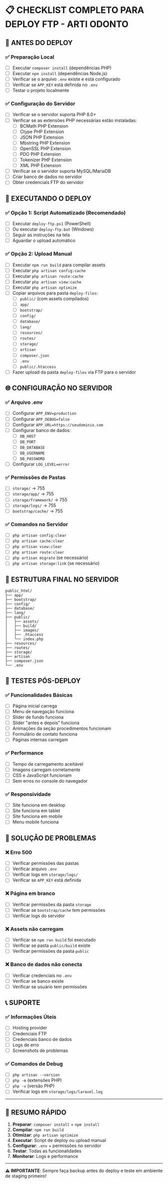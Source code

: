 # 📋 CHECKLIST COMPLETO PARA DEPLOY FTP - ARTI ODONTO

## 🚀 ANTES DO DEPLOY

### ✅ Preparação Local
- [ ] Executar `composer install` (dependências PHP)
- [ ] Executar `npm install` (dependências Node.js)
- [ ] Verificar se o arquivo `.env` existe e está configurado
- [ ] Verificar se `APP_KEY` está definida no `.env`
- [ ] Testar o projeto localmente

### ✅ Configuração do Servidor
- [ ] Verificar se o servidor suporta PHP 8.0+
- [ ] Verificar se as extensões PHP necessárias estão instaladas:
  - [ ] BCMath PHP Extension
  - [ ] Ctype PHP Extension
  - [ ] JSON PHP Extension
  - [ ] Mbstring PHP Extension
  - [ ] OpenSSL PHP Extension
  - [ ] PDO PHP Extension
  - [ ] Tokenizer PHP Extension
  - [ ] XML PHP Extension
- [ ] Verificar se o servidor suporta MySQL/MariaDB
- [ ] Criar banco de dados no servidor
- [ ] Obter credenciais FTP do servidor

## 🔧 EXECUTANDO O DEPLOY

### ✅ Opção 1: Script Automatizado (Recomendado)
- [ ] Executar `deploy-ftp.ps1` (PowerShell)
- [ ] Ou executar `deploy-ftp.bat` (Windows)
- [ ] Seguir as instruções na tela
- [ ] Aguardar o upload automático

### ✅ Opção 2: Upload Manual
- [ ] Executar `npm run build` para compilar assets
- [ ] Executar `php artisan config:cache`
- [ ] Executar `php artisan route:cache`
- [ ] Executar `php artisan view:cache`
- [ ] Executar `php artisan optimize`
- [ ] Copiar arquivos para pasta `deploy-files`:
  - [ ] `public/` (com assets compilados)
  - [ ] `app/`
  - [ ] `bootstrap/`
  - [ ] `config/`
  - [ ] `database/`
  - [ ] `lang/`
  - [ ] `resources/`
  - [ ] `routes/`
  - [ ] `storage/`
  - [ ] `artisan`
  - [ ] `composer.json`
  - [ ] `.env`
  - [ ] `public/.htaccess`
- [ ] Fazer upload da pasta `deploy-files` via FTP para o servidor

## 🌐 CONFIGURAÇÃO NO SERVIDOR

### ✅ Arquivo .env
- [ ] Configurar `APP_ENV=production`
- [ ] Configurar `APP_DEBUG=false`
- [ ] Configurar `APP_URL=https://seudominio.com`
- [ ] Configurar banco de dados:
  - [ ] `DB_HOST`
  - [ ] `DB_PORT`
  - [ ] `DB_DATABASE`
  - [ ] `DB_USERNAME`
  - [ ] `DB_PASSWORD`
- [ ] Configurar `LOG_LEVEL=error`

### ✅ Permissões de Pastas
- [ ] `storage/` → 755
- [ ] `storage/app/` → 755
- [ ] `storage/framework/` → 755
- [ ] `storage/logs/` → 755
- [ ] `bootstrap/cache/` → 755

### ✅ Comandos no Servidor
- [ ] `php artisan config:clear`
- [ ] `php artisan cache:clear`
- [ ] `php artisan view:clear`
- [ ] `php artisan route:clear`
- [ ] `php artisan migrate` (se necessário)
- [ ] `php artisan storage:link` (se necessário)

## 📁 ESTRUTURA FINAL NO SERVIDOR

```
public_html/
├── app/
├── bootstrap/
├── config/
├── database/
├── lang/
├── public/
│   ├── assets/
│   ├── build/
│   ├── images/
│   ├── .htaccess
│   └── index.php
├── resources/
├── routes/
├── storage/
├── artisan
├── composer.json
└── .env
```

## 🧪 TESTES PÓS-DEPLOY

### ✅ Funcionalidades Básicas
- [ ] Página inicial carrega
- [ ] Menu de navegação funciona
- [ ] Slider de fundo funciona
- [ ] Slider "antes e depois" funciona
- [ ] Animações da seção procedimentos funcionam
- [ ] Formulário de contato funciona
- [ ] Páginas internas carregam

### ✅ Performance
- [ ] Tempo de carregamento aceitável
- [ ] Imagens carregam corretamente
- [ ] CSS e JavaScript funcionam
- [ ] Sem erros no console do navegador

### ✅ Responsividade
- [ ] Site funciona em desktop
- [ ] Site funciona em tablet
- [ ] Site funciona em mobile
- [ ] Menu mobile funciona

## 🚨 SOLUÇÃO DE PROBLEMAS

### ❌ Erro 500
- [ ] Verificar permissões das pastas
- [ ] Verificar arquivo `.env`
- [ ] Verificar logs em `storage/logs/`
- [ ] Verificar se `APP_KEY` está definida

### ❌ Página em branco
- [ ] Verificar permissões da pasta `storage`
- [ ] Verificar se `bootstrap/cache` tem permissões
- [ ] Verificar logs do servidor

### ❌ Assets não carregam
- [ ] Verificar se `npm run build` foi executado
- [ ] Verificar se pasta `public/build` existe
- [ ] Verificar permissões da pasta `public`

### ❌ Banco de dados não conecta
- [ ] Verificar credenciais no `.env`
- [ ] Verificar se banco existe
- [ ] Verificar se usuário tem permissões

## 📞 SUPORTE

### ✅ Informações Úteis
- [ ] Hosting provider
- [ ] Credenciais FTP
- [ ] Credenciais banco de dados
- [ ] Logs de erro
- [ ] Screenshots de problemas

### ✅ Comandos de Debug
- [ ] `php artisan --version`
- [ ] `php -m` (extensões PHP)
- [ ] `php -v` (versão PHP)
- [ ] Verificar logs em `storage/logs/laravel.log`

---

## 🎯 RESUMO RÁPIDO

1. **Preparar**: `composer install` + `npm install`
2. **Compilar**: `npm run build`
3. **Otimizar**: `php artisan optimize`
4. **Executar**: Script de deploy ou upload manual
5. **Configurar**: `.env` + permissões no servidor
6. **Testar**: Todas as funcionalidades
7. **Monitorar**: Logs e performance

---

**⚠️ IMPORTANTE**: Sempre faça backup antes do deploy e teste em ambiente de staging primeiro!
